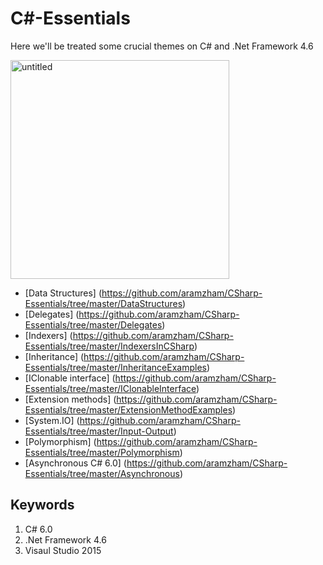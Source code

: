 # C\#-Essentials
Here we'll be treated some crucial themes on C# and .Net Framework 4.6

<img width="350" alt="untitled" src="https://cloud.githubusercontent.com/assets/25085025/22407334/fd8cf272-e67d-11e6-935d-b0195fe21ac7.png">

* [Data Structures] (https://github.com/aramzham/CSharp-Essentials/tree/master/DataStructures)
* [Delegates] (https://github.com/aramzham/CSharp-Essentials/tree/master/Delegates)
* [Indexers] (https://github.com/aramzham/CSharp-Essentials/tree/master/IndexersInCSharp)
* [Inheritance] (https://github.com/aramzham/CSharp-Essentials/tree/master/InheritanceExamples)
* [IClonable interface] (https://github.com/aramzham/CSharp-Essentials/tree/master/IClonableInterface)
* [Extension methods] (https://github.com/aramzham/CSharp-Essentials/tree/master/ExtensionMethodExamples)
* [System.IO] (https://github.com/aramzham/CSharp-Essentials/tree/master/Input-Output)
* [Polymorphism] (https://github.com/aramzham/CSharp-Essentials/tree/master/Polymorphism)
* [Asynchronous C\# 6.0] (https://github.com/aramzham/CSharp-Essentials/tree/master/Asynchronous)


## Keywords
1. C# 6.0
2. .Net Framework 4.6
3. Visaul Studio 2015
